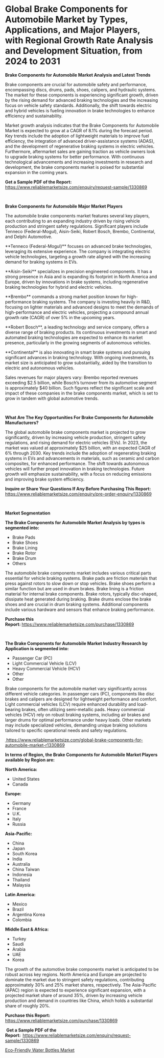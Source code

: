 <p><h1>Global Brake Components for Automobile Market by Types, Applications, and Major Players, with Regional Growth Rate Analysis and Development Situation, from 2024 to 2031</h1></p><p><strong>Brake Components for Automobile Market Analysis and Latest Trends</strong></p>
<p><p>Brake components are crucial for automobile safety and performance, encompassing discs, drums, pads, shoes, calipers, and hydraulic systems. The market for these components is experiencing significant growth, driven by the rising demand for advanced braking technologies and the increasing focus on vehicle safety standards. Additionally, the shift towards electric and hybrid vehicles is fueling innovation in brake technologies to enhance efficiency and sustainability.</p><p>Market growth analysis indicates that the Brake Components for Automobile Market is expected to grow at a CAGR of 8.1% during the forecast period. Key trends include the adoption of lightweight materials to improve fuel efficiency, the integration of advanced driver-assistance systems (ADAS), and the development of regenerative braking systems in electric vehicles. Furthermore, aftermarket sales are gaining traction as vehicle owners look to upgrade braking systems for better performance. With continuous technological advancements and increasing investments in research and development, the brake components market is poised for substantial expansion in the coming years.</p></p>
<p><strong>Get a Sample PDF of the Report:&nbsp;</strong> <a href="https://www.reliablemarketsize.com/enquiry/request-sample/1330869?utm_campaign=1872&utm_medium=2&utm_source=Github&utm_content=ia&utm_term=31122024&utm_id=brake-components-for-automobile">https://www.reliablemarketsize.com/enquiry/request-sample/1330869</a></p>
<p>&nbsp;</p>
<p><strong>Brake Components for Automobile Major Market Players</strong></p>
<p><p>The automobile brake components market features several key players, each contributing to an expanding industry driven by rising vehicle production and stringent safety regulations. Significant players include Tenneco (Federal-Mogul), Aisin-Seiki, Robert Bosch, Brembo, Continental, and Delphi Automotive.</p><p>**Tenneco (Federal-Mogul)** focuses on advanced brake technologies, leveraging its extensive experience. The company is integrating electric vehicle technologies, targeting a growth rate aligned with the increasing demand for braking systems in EVs.</p><p>**Aisin-Seiki** specializes in precision engineered components. It has a strong presence in Asia and is expanding its footprint in North America and Europe, driven by innovations in brake systems, including regenerative braking technologies for hybrid and electric vehicles.</p><p>**Brembo** commands a strong market position known for high-performance braking systems. The company is investing heavily in R&D, focusing on lighter materials and advanced designs to meet the demands of high-performance and electric vehicles, projecting a compound annual growth rate (CAGR) of over 5% in the upcoming years.</p><p>**Robert Bosch**, a leading technology and service company, offers a diverse range of braking products. Its continuous investments in smart and automated braking technologies are expected to enhance its market presence, particularly in the growing segments of autonomous vehicles.</p><p>**Continental** is also innovating in smart brake systems and pursuing significant advances in braking technology. With ongoing investments, its market size is anticipated to grow substantially, aided by the transition to electric and autonomous vehicles.</p><p>Sales revenues for major players vary: Brembo reported revenues exceeding $2.5 billion, while Bosch’s turnover from its automotive segment is approximately $40 billion. Such figures reflect the significant scale and impact of these companies in the brake components market, which is set to grow in tandem with global automotive trends.</p></p>
<p>&nbsp;</p>
<p><strong>What Are The Key Opportunities For Brake Components for Automobile Manufacturers?</strong></p>
<p><p>The global automobile brake components market is projected to grow significantly, driven by increasing vehicle production, stringent safety regulations, and rising demand for electric vehicles (EVs). In 2023, the market was valued at approximately $25 billion, with an expected CAGR of 6% through 2030. Key trends include the adoption of regenerating braking systems in EVs and advancements in materials, such as ceramic and carbon composites, for enhanced performance. The shift towards autonomous vehicles will further propel innovation in braking technologies. Future growth will emphasize sustainability, with a focus on reducing emissions and improving brake system efficiency.</p></p>
<p><strong>Inquire or Share Your Questions If Any Before Purchasing This Report:</strong> <a href="https://www.reliablemarketsize.com/enquiry/pre-order-enquiry/1330869?utm_campaign=1872&utm_medium=2&utm_source=Github&utm_content=ia&utm_term=31122024&utm_id=brake-components-for-automobile">https://www.reliablemarketsize.com/enquiry/pre-order-enquiry/1330869</a></p>
<p>&nbsp;</p>
<p><strong>Market Segmentation</strong></p>
<p><strong>The Brake Components for Automobile Market Analysis by types is segmented into:</strong></p>
<p><ul><li>Brake Pads</li><li>Brake Shoes</li><li>Brake Lining</li><li>Brake Rotor</li><li>Brake Drum</li><li>Others</li></ul></p>
<p><p>The automobile brake components market includes various critical parts essential for vehicle braking systems. Brake pads are friction materials that press against rotors to slow down or stop vehicles. Brake shoes perform a similar function but are used in drum brakes. Brake lining is a friction material for internal brake components. Brake rotors, typically disc-shaped, dissipate heat generated during braking. Brake drums enclose the brake shoes and are crucial in drum braking systems. Additional components include various hardware and sensors that enhance braking performance.</p></p>
<p><strong>Purchase this Report:&nbsp;</strong><a href="https://www.reliablemarketsize.com/purchase/1330869?utm_campaign=1872&utm_medium=2&utm_source=Github&utm_content=ia&utm_term=31122024&utm_id=brake-components-for-automobile">https://www.reliablemarketsize.com/purchase/1330869</a></p>
<p>&nbsp;</p>
<p><strong>The Brake Components for Automobile Market Industry Research by Application is segmented into:</strong></p>
<p><ul><li>Passenger Car (PC)</li><li>Light Commercial Vehicle (LCV)</li><li>Heavy Commercial Vehicle (HCV)</li><li>Other</li><li>Other</li></ul></p>
<p><p>Brake components for the automobile market vary significantly across different vehicle categories. In passenger cars (PC), components like disc brakes and calipers are designed for lightweight performance and comfort. Light commercial vehicles (LCV) require enhanced durability and load-bearing brakes, often utilizing semi-metallic pads. Heavy commercial vehicles (HCV) rely on robust braking systems, including air brakes and larger drums for optimal performance under heavy loads. Other markets may include specialized vehicles, demanding unique braking solutions tailored to specific operational needs and safety regulations.</p></p>
<p><a href="https://www.reliablemarketsize.com/global-brake-components-for-automobile-market-r1330869?utm_campaign=1872&utm_medium=2&utm_source=Github&utm_content=ia&utm_term=31122024&utm_id=brake-components-for-automobile">&nbsp;https://www.reliablemarketsize.com/global-brake-components-for-automobile-market-r1330869</a></p>
<p><strong>In terms of Region, the Brake Components for Automobile Market Players available by Region are:</strong></p>
<p>
    <p> <strong> North America: </strong>
        <ul>
            <li>United States</li>
            <li>Canada</li>
        </ul>
        </p> 
    <p> <strong> Europe: </strong>
        <ul>
            <li>Germany</li>
            <li>France</li>
            <li>U.K.</li>
            <li>Italy</li>
            <li>Russia</li>
        </ul>
        </p> 
    <p> <strong> Asia-Pacific: </strong>
        <ul>
            <li>China</li>
            <li>Japan</li>
            <li>South Korea</li>
            <li>India</li>
            <li>Australia</li>
            <li>China Taiwan</li>
            <li>Indonesia</li>
            <li>Thailand</li>
            <li>Malaysia</li>
        </ul>
        </p> 
    <p> <strong> Latin America: </strong>
        <ul>
            <li>Mexico</li>
            <li>Brazil</li>
            <li>Argentina Korea</li>
            <li>Colombia</li>
        </ul>
        </p> 
    <p> <strong> Middle East & Africa: </strong>
        <ul>
            <li>Turkey</li>
            <li>Saudi</li>
            <li>Arabia</li>
            <li>UAE</li>
            <li>Korea</li>
        </ul>
    </p>
    </p>
<p><p>The growth of the automotive brake components market is anticipated to be robust across key regions. North America and Europe are projected to dominate the market due to stringent safety regulations, contributing approximately 30% and 25% market shares, respectively. The Asia-Pacific (APAC) region is expected to experience significant expansion, with a projected market share of around 35%, driven by increasing vehicle production and demand in countries like China, which holds a substantial share of roughly 20%.</p></p>
<p><strong>Purchase this Report: </strong><a href="https://www.reliablemarketsize.com/purchase/1330869?utm_campaign=1872&utm_medium=2&utm_source=Github&utm_content=ia&utm_term=31122024&utm_id=brake-components-for-automobile">https://www.reliablemarketsize.com/purchase/1330869</a></p>
<p>&nbsp;<strong>Get a Sample PDF of the Report:&nbsp;&nbsp;</strong><a href="https://www.reliablemarketsize.com/enquiry/request-sample/1330869?utm_campaign=1872&utm_medium=2&utm_source=Github&utm_content=ia&utm_term=31122024&utm_id=brake-components-for-automobile">https://www.reliablemarketsize.com/enquiry/request-sample/1330869</a></p>
<p><strong></strong></p>
<p><p><a href="https://github.com/BryceTownsendr/Market-Research-Report-List-7/blob/main/eco-friendly-water-bottles-market.md?utm_campaign=1872&utm_medium=2&utm_source=Github&utm_content=ia&utm_term=31122024&utm_id=brake-components-for-automobile">Eco-Friendly Water Bottles Market</a></p></p>